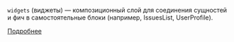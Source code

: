 `widgets` (виджеты) — композиционный слой для соединения сущностей и фич в самостоятельные блоки (например, IssuesList, UserProfile).

[Подробнее](https://feature-sliced.design/ru/docs/get-started/overview)
